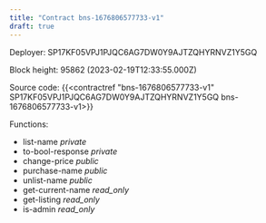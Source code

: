 ```yaml
---
title: "Contract bns-1676806577733-v1"
draft: true
---
```

Deployer: SP17KF05VPJ1PJQC6AG7DW0Y9AJTZQHYRNVZ1Y5GQ


 



Block height: 95862 (2023-02-19T12:33:55.000Z)

Source code: {{<contractref "bns-1676806577733-v1" SP17KF05VPJ1PJQC6AG7DW0Y9AJTZQHYRNVZ1Y5GQ bns-1676806577733-v1>}}

Functions:

* list-name _private_
* to-bool-response _private_
* change-price _public_
* purchase-name _public_
* unlist-name _public_
* get-current-name _read_only_
* get-listing _read_only_
* is-admin _read_only_
